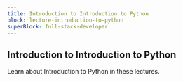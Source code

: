 ```yaml
---
title: Introduction to Introduction to Python
block: lecture-introduction-to-python
superBlock: full-stack-developer
---
```


## Introduction to Introduction to Python

Learn about Introduction to Python in these lectures.
